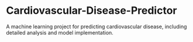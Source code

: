 # Cardiovascular-Disease-Predictor
A machine learning project for predicting cardiovascular disease, including detailed analysis and model implementation.
